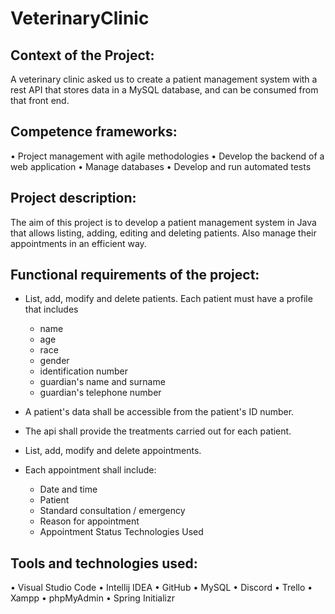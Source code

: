 # VeterinaryClinic


## Context of the Project:

A veterinary clinic asked us to create a patient management system with a rest API that stores data in a MySQL database, and can be consumed from that front end.

## Competence frameworks:

•	Project management with agile methodologies
•  Develop the backend of a web application 
•  Manage databases 
•  Develop and run automated tests

## Project description:

The aim of this project is to develop a patient management system in Java that allows listing, adding, editing and deleting patients. Also manage their appointments in an efficient way.

## Functional requirements of the project:
   
- List, add, modify and delete patients.
 Each patient must have a profile that includes
     - name
     - age
     - race
     - gender
     - identification number
     - guardian's name and surname
     - guardian's telephone number

- A patient's data shall be accessible from the patient's ID number.
- The api shall provide the treatments carried out for each patient.
- List, add, modify and delete appointments.
- Each appointment shall include:
   - Date and time
   - Patient
   - Standard consultation / emergency
   - Reason for appointment
   - Appointment Status Technologies Used

## Tools and technologies used:

•	Visual Studio Code
•	Intellij IDEA
•	GitHub
•	MySQL
•	Discord
•	Trello
•	Xampp
•	phpMyAdmin
•	Spring Initializr
